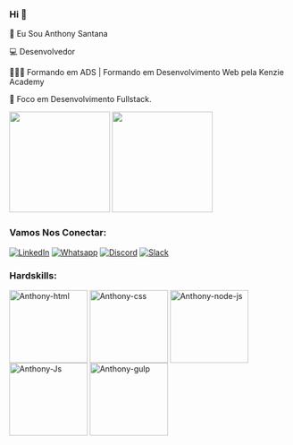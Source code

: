 ### Hi 👋

🧑 Eu Sou Anthony Santana

💻 Desenvolvedor

👨🏽‍🎓 Formando em ADS | Formando em Desenvolvimento Web pela Kenzie Academy

🚀 Foco em Desenvolvimento Fullstack.

<div>
   <img height="180em" src="https://github-readme-stats.vercel.app/api?username=anthony01001&show_icons=true&theme=midnight-purple"/>
 <img height="180em" src="https://github-readme-stats.vercel.app/api/top-langs/?username=anthony01001&layout=compact&theme=midnight-purple"/>
</div>

### Vamos Nos Conectar:

[![LinkedIn](https://img.shields.io/badge/LinkedIn-0077B5?style=for-the-badge&logo=linkedin&logoColor=white
)](https://www.linkedin.com/in/anthony-santana-148a43241/)
[![Whatsapp](https://img.shields.io/badge/WhatsApp-25D366?style=for-the-badge&logo=whatsapp&logoColor=white
)](https://wa.me/5571987898549)
[![Discord](https://img.shields.io/badge/Discord-7289DA?style=for-the-badge&logo=discord&logoColor=white)](https://discord.gg/Sfgczugy)
[![Slack](https://img.shields.io/badge/Slack-4A154B?style=for-the-badge&logo=slack&logoColor=white
)](https://acmeco.slack.com/team/U053XUDGN93)

### Hardskills:
<div>
<img align="center" alt="Anthony-html" height="130" width="140" src="https://cdn.jsdelivr.net/gh/devicons/devicon/icons/html5/html5-original.svg"/>
<img align="center" alt="Anthony-css" height="130" width="140" src="https://cdn.jsdelivr.net/gh/devicons/devicon/icons/css3/css3-original.svg"/>
<img align="center" alt="Anthony-node-js" height="130" width="140" src="https://cdn.jsdelivr.net/gh/devicons/devicon/icons/nodejs/nodejs-original.svg"/>
<img align="center" alt="Anthony-Js" height="130" width="140" src="https://cdn.jsdelivr.net/gh/devicons/devicon/icons/javascript/javascript-original.svg"/>
<img align="center" alt="Anthony-gulp" height="130" width="140" src="https://cdn.jsdelivr.net/gh/devicons/devicon/icons/gulp/gulp-plain.svg"/>



</div>
